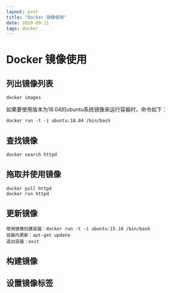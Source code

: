 ```yaml
---
layout: post
title: "Docker 镜像使用"
date: 2019-09-11
tags: docker  
---
```

# Docker 镜像使用

## 列出镜像列表
```
docker images
```

如果要使用版本为18.04的ubuntu系统镜像来运行容器时，命令如下：
```
docker run -t -i ubuntu:18.04 /bin/bash
```

## 查找镜像
```
docker search httpd
```

## 拖取并使用镜像
```
docker pull httpd
docker run httpd
```

## 更新镜像
```
使用镜像创建容器：docker run -t -i ubuntu:15.10 /bin/bash
容器内更新：apt-get update
退出容器：exit
```

## 构建镜像
## 设置镜像标签
